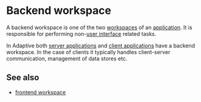 # Backend workspace

A backend workspace is one of the two [workspaces](def://) of an [application](def://). It is
responsible for performing non-[user interface](def://) related tasks.

In Adaptive both [server applications](def://) and [client applications](def://) have a backend
workspace. In the case of clients it typically handles client-server communication, management
of data stores etc.

## See also

- [frontend workspace](def://)
